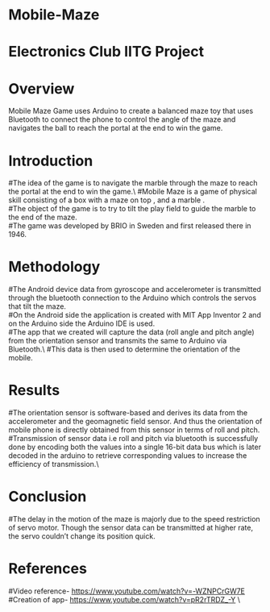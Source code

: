 # Mobile-Maze

# Electronics Club IITG Project

# Overview 
Mobile Maze Game uses Arduino to create a balanced maze toy that uses Bluetooth to connect the phone to control the angle of the maze and navigates the ball to reach the portal at the end to win the game.

# Introduction 
#The idea of the game is to navigate the marble through the maze to reach the portal at the end to win the game.\ 
#Mobile Maze is a game of physical skill consisting of a box with a maze on top , and a marble . \
#The object of the game is to try to tilt the play field to guide the marble to the end of the maze. \
#The game was developed by BRIO in Sweden and first released there in 1946.

# Methodology
#The Android device data from gyroscope and accelerometer  is transmitted  through the bluetooth connection to the Arduino which controls the servos that tilt the maze. \
#On the Android side the application is created with MIT App Inventor 2 and on the Arduino side the Arduino IDE is used. \
#The app that we created will capture the data (roll angle and pitch angle) from the orientation sensor and transmits the same to Arduino via Bluetooth.\ 
#This data is then used to determine the orientation of the mobile.

# Results
#The orientation sensor is software-based and derives its data from the accelerometer and the geomagnetic field sensor. And thus the orientation of mobile phone is directly obtained from this sensor in terms of roll and pitch.\
#Transmission of sensor data i.e roll and pitch via bluetooth is successfully done by encoding both the values into a single 16-bit data bus which is later decoded in the arduino to retrieve corresponding values to increase the efficiency of transmission.\

# Conclusion 
#The delay in the motion of the maze is majorly due to the speed restriction of servo motor. Though the sensor data can be transmitted at higher rate, the servo couldn’t change its position quick.

# References
#Video reference- https://www.youtube.com/watch?v=-WZNPCrGW7E \
#Creation of app- https://www.youtube.com/watch?v=pR2rTRDZ_-Y \

  



